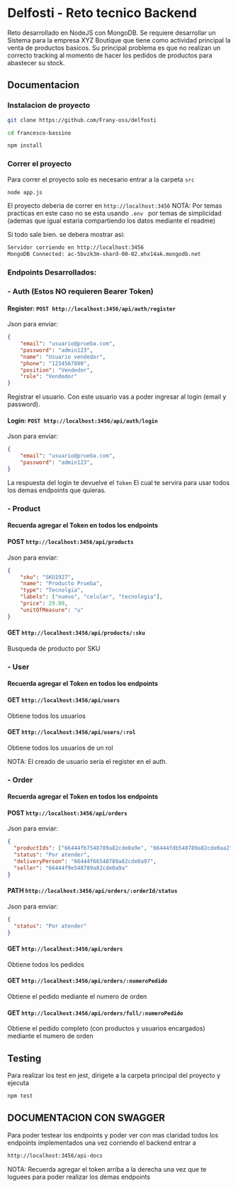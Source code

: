 # Delfosti - Reto tecnico Backend
Reto desarrollado en NodeJS con MongoDB. 
Se requiere desarrollar un Sistema para la empresa XYZ Boutique que tiene como actividad principal la venta de productos basicos. Su principal problema es que no realizan un correcto tracking al momento de hacer los pedidos de productos para abastecer su stock.
## Documentacion

### Instalacion de proyecto
```bash
git clone https://github.com/Frany-oss/delfosti
```
```bash
cd francesco-bassino
```
```bash
npm install
```
### Correr el proyecto
Para correr el proyecto solo es necesario entrar a la carpeta ```src ```
```bash
node app.js
```
El proyecto deberia de correr en `http://localhost:3456`
NOTA: Por temas practicas en este caso no se esta usando ```.env ``` por temas de simplicidad (ademas que igual estaria compartiendo los datos mediante el readme)

Si todo sale bien. se debera mostrar asi:
```bash
Servidor corriendo en http://localhost:3456
MongoDB Connected: ac-5bvzk3m-shard-00-02.ehx14ak.mongodb.net
```

### Endpoints Desarrollados:
### - Auth (Estos NO requieren Bearer Token)
#### Register: ``` POST http://localhost:3456/api/auth/register ```
Json para enviar:
```json
{
    "email": "usuario@prueba.com",
    "password": "admin123",
    "name": "Usuario vendedor",
    "phone": "1234567890",
    "position": "Vendedor",
    "role": "Vendedor"
}
```
Registrar el usuario. Con este usuario vas a poder ingresar al login (email y password). 

#### Login: ```POST http://localhost:3456/api/auth/login ```
Json para enviar:
```json
{
    "email": "usuario@prueba.com",
    "password": "admin123",
}
```
La respuesta del login te devuelve el ```Token``` El cual te servira para usar todos los demas endpoints que quieras.

### - Product
#### Recuerda agregar el Token en todos los endpoints
#### POST ```http://localhost:3456/api/products ```
Json para enviar:
```json
{
    "sku": "SKU1927",
    "name": "Producto Prueba",
    "type": "Tecnolgia",
    "labels": ["nuevo", "celular", "tecnologia"],
    "price": 29.99,
    "unitOfMeasure": "u"
}
```

#### GET ```http://localhost:3456/api/products/:sku ```
Busqueda de producto por SKU

### - User
#### Recuerda agregar el Token en todos los endpoints
#### GET ```http://localhost:3456/api/users```
Obtiene todos los usuarios

#### GET ```http://localhost:3456/api/users/:rol```
Obtiene todos los usuarios de un rol

NOTA: El creado de usuario seria el register en el auth.

### - Order
#### Recuerda agregar el Token en todos los endpoints
#### POST ```http://localhost:3456/api/orders```
Json para enviar:
```json
{
  "productIds": ["66444fb7548789a82cde0a9e", "66444fdb548789a82cde0aa2"],
  "status": "Por atender",
  "deliveryPerson": "66444f66548789a82cde0a97",
  "seller": "66444f9e548789a82cde0a9a"
}
```
#### PATH ```http://localhost:3456/api/orders/:orderId/status```
Json para enviar:
```json
{
  "status": "Por atender"
}
```

#### GET ```http://localhost:3456/api/orders```
Obtiene todos los pedidos

#### GET ```http://localhost:3456/api/orders/:numeroPedido```
Obtiene el pedido mediante el numero de orden

#### GET ```http://localhost:3456/api/orders/full/:numeroPedido```
Obtiene el pedido completo (con productos y usuarios encargados) mediante el numero de orden


## Testing
Para realizar los test en jest, dirigete a la carpeta principal del proyecto y ejecuta
```bash
npm test
```

## DOCUMENTACION CON SWAGGER
Para poder testear los endpoints y poder ver con mas claridad todos los endpoints implementados una vez corriendo el backend entrar a
```bash
http://localhost:3456/api-docs
```
NOTA: Recuerda agregar el token arriba a la derecha una vez que te loguees para poder realizar los demas endpoints
